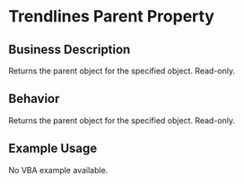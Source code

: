 # Trendlines Parent Property

## Business Description
Returns the parent object for the specified object. Read-only.

## Behavior
Returns the parent object for the specified object. Read-only.

## Example Usage
No VBA example available.